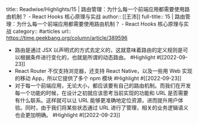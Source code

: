 title:: Readwise/Highlights/15 | 路由管理：为什么每一个前端应用都需要使用路由机制？ - React Hooks 核心原理与实战
author:: [[王沛]]
full-title:: 15 | 路由管理：为什么每一个前端应用都需要使用路由机制？ - React Hooks 核心原理与实战
category:: #articles
url:: https://time.geekbang.org/column/article/389596

- 路由是通过 JSX 以声明式的方式去定义的，这就意味着路由的定义规则是可以根据条件进行变化的，也就是所谓的动态路由。 #Highlight #[[2022-09-23]]
- React Router 不仅支持浏览器，还支持 React Native，以及一些用 Web 实现的移动 App，所以它提供了多个 npm 模块 #Highlight #[[2022-09-23]]
- 对于每一个前端应用，无论大小，都应该要有自己的路由机制。而我们在开发每一个功能的时候，在设计之初就应该思考当前实现的功能和 URL 是否需要有什么联系。这样就可以让 URL 能够更准确地定位资源，进而提升用户体验。同时，由于我们将某些状态通过 URL 进行了管理，相关的业务逻辑语义也会更加明确。 #Highlight #[[2022-09-23]]